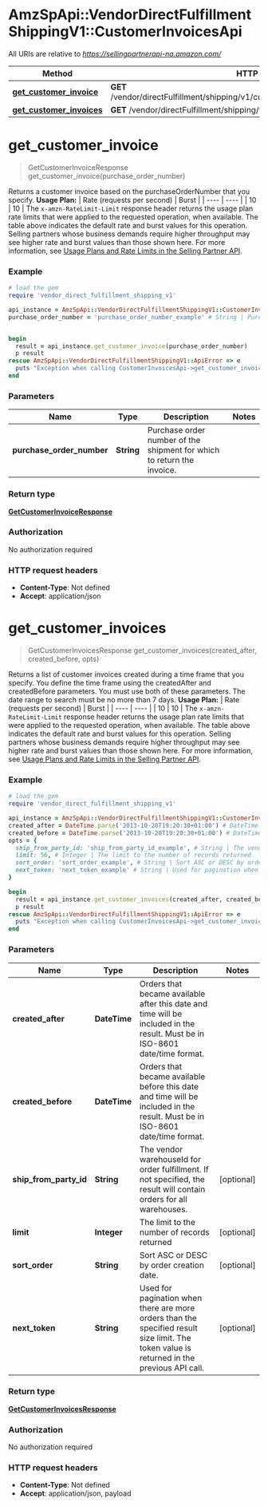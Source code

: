 # AmzSpApi::VendorDirectFulfillmentShippingV1::CustomerInvoicesApi

All URIs are relative to *https://sellingpartnerapi-na.amazon.com/*

Method | HTTP request | Description
------------- | ------------- | -------------
[**get_customer_invoice**](CustomerInvoicesApi.md#get_customer_invoice) | **GET** /vendor/directFulfillment/shipping/v1/customerInvoices/{purchaseOrderNumber} | 
[**get_customer_invoices**](CustomerInvoicesApi.md#get_customer_invoices) | **GET** /vendor/directFulfillment/shipping/v1/customerInvoices | 

# **get_customer_invoice**
> GetCustomerInvoiceResponse get_customer_invoice(purchase_order_number)



Returns a customer invoice based on the purchaseOrderNumber that you specify.  **Usage Plan:**  | Rate (requests per second) | Burst | | ---- | ---- | | 10 | 10 |  The `x-amzn-RateLimit-Limit` response header returns the usage plan rate limits that were applied to the requested operation, when available. The table above indicates the default rate and burst values for this operation. Selling partners whose business demands require higher throughput may see higher rate and burst values than those shown here. For more information, see [Usage Plans and Rate Limits in the Selling Partner API](https://developer-docs.amazon.com/sp-api/docs/usage-plans-and-rate-limits-in-the-sp-api).

### Example
```ruby
# load the gem
require 'vendor_direct_fulfillment_shipping_v1'

api_instance = AmzSpApi::VendorDirectFulfillmentShippingV1::CustomerInvoicesApi.new
purchase_order_number = 'purchase_order_number_example' # String | Purchase order number of the shipment for which to return the invoice.


begin
  result = api_instance.get_customer_invoice(purchase_order_number)
  p result
rescue AmzSpApi::VendorDirectFulfillmentShippingV1::ApiError => e
  puts "Exception when calling CustomerInvoicesApi->get_customer_invoice: #{e}"
end
```

### Parameters

Name | Type | Description  | Notes
------------- | ------------- | ------------- | -------------
 **purchase_order_number** | **String**| Purchase order number of the shipment for which to return the invoice. | 

### Return type

[**GetCustomerInvoiceResponse**](GetCustomerInvoiceResponse.md)

### Authorization

No authorization required

### HTTP request headers

 - **Content-Type**: Not defined
 - **Accept**: application/json



# **get_customer_invoices**
> GetCustomerInvoicesResponse get_customer_invoices(created_after, created_before, opts)



Returns a list of customer invoices created during a time frame that you specify. You define the  time frame using the createdAfter and createdBefore parameters. You must use both of these parameters. The date range to search must be no more than 7 days.  **Usage Plan:**  | Rate (requests per second) | Burst | | ---- | ---- | | 10 | 10 |  The `x-amzn-RateLimit-Limit` response header returns the usage plan rate limits that were applied to the requested operation, when available. The table above indicates the default rate and burst values for this operation. Selling partners whose business demands require higher throughput may see higher rate and burst values than those shown here. For more information, see [Usage Plans and Rate Limits in the Selling Partner API](https://developer-docs.amazon.com/sp-api/docs/usage-plans-and-rate-limits-in-the-sp-api).

### Example
```ruby
# load the gem
require 'vendor_direct_fulfillment_shipping_v1'

api_instance = AmzSpApi::VendorDirectFulfillmentShippingV1::CustomerInvoicesApi.new
created_after = DateTime.parse('2013-10-20T19:20:30+01:00') # DateTime | Orders that became available after this date and time will be included in the result. Must be in ISO-8601 date/time format.
created_before = DateTime.parse('2013-10-20T19:20:30+01:00') # DateTime | Orders that became available before this date and time will be included in the result. Must be in ISO-8601 date/time format.
opts = { 
  ship_from_party_id: 'ship_from_party_id_example', # String | The vendor warehouseId for order fulfillment. If not specified, the result will contain orders for all warehouses.
  limit: 56, # Integer | The limit to the number of records returned
  sort_order: 'sort_order_example', # String | Sort ASC or DESC by order creation date.
  next_token: 'next_token_example' # String | Used for pagination when there are more orders than the specified result size limit. The token value is returned in the previous API call.
}

begin
  result = api_instance.get_customer_invoices(created_after, created_before, opts)
  p result
rescue AmzSpApi::VendorDirectFulfillmentShippingV1::ApiError => e
  puts "Exception when calling CustomerInvoicesApi->get_customer_invoices: #{e}"
end
```

### Parameters

Name | Type | Description  | Notes
------------- | ------------- | ------------- | -------------
 **created_after** | **DateTime**| Orders that became available after this date and time will be included in the result. Must be in ISO-8601 date/time format. | 
 **created_before** | **DateTime**| Orders that became available before this date and time will be included in the result. Must be in ISO-8601 date/time format. | 
 **ship_from_party_id** | **String**| The vendor warehouseId for order fulfillment. If not specified, the result will contain orders for all warehouses. | [optional] 
 **limit** | **Integer**| The limit to the number of records returned | [optional] 
 **sort_order** | **String**| Sort ASC or DESC by order creation date. | [optional] 
 **next_token** | **String**| Used for pagination when there are more orders than the specified result size limit. The token value is returned in the previous API call. | [optional] 

### Return type

[**GetCustomerInvoicesResponse**](GetCustomerInvoicesResponse.md)

### Authorization

No authorization required

### HTTP request headers

 - **Content-Type**: Not defined
 - **Accept**: application/json, payload



